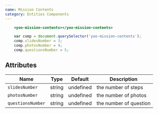 ```yaml
---
name: Mission Contents
category: Entities Components
---
```


```mission-contents.html
    <yoo-mission-contents></yoo-mission-contents>
```

```mission-contents.js
    var comp = document.querySelector('yoo-mission-contents');
    comp.slidesNumber = 3;
    comp.photosNumber = 4;
    comp.questionsNumber = 5;
```
## Attributes

|Name|Type|Default|Description|
|---|---|---|---|
|`slidesNumber`|string|undefined|the number of steps|
|`photosNumber`|string|undefined|the number of photos|
|`questionsNumber`|string|undefined|the number of question|